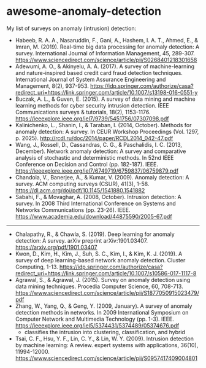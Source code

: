 # awesome-anomaly-detection

My list of surveys on anomaly (intrusion) detection:

* Habeeb, R. A. A., Nasaruddin, F., Gani, A., Hashem, I. A. T., Ahmed, E., & Imran, M. (2019). Real-time big data processing for anomaly detection: A survey. International Journal of Information Management, 45, 289-307. https://www.sciencedirect.com/science/article/pii/S0268401218301658
* Adewumi, A. O., & Akinyelu, A. A. (2017). A survey of machine-learning and nature-inspired based credit card fraud detection techniques. International Journal of System Assurance Engineering and Management, 8(2), 937-953. https://idp.springer.com/authorize/casa?redirect_uri=https://link.springer.com/article/10.1007/s13198-016-0551-y
* Buczak, A. L., & Guven, E. (2015). A survey of data mining and machine learning methods for cyber security intrusion detection. IEEE Communications surveys & tutorials, 18(2), 1153-1176. https://ieeexplore.ieee.org/iel7/9739/5451756/07307098.pdf
* Kalinichenko, L., Shanin, I., & Taraban, I. (2014, October). Methods for anomaly detection: A survey. In CEUR Workshop Proceedings (Vol. 1297, p. 2025). http://rcdl.ru/doc/2014/paper/RCDL2014_042-47.pdf
* Wang, J., Rossell, D., Cassandras, C. G., & Paschalidis, I. C. (2013, December). Network anomaly detection: A survey and comparative analysis of stochastic and deterministic methods. In 52nd IEEE Conference on Decision and Control (pp. 182-187). IEEE. https://ieeexplore.ieee.org/iel7/6749719/6759837/06759879.pdf
* Chandola, V., Banerjee, A., & Kumar, V. (2009). Anomaly detection: A survey. ACM computing surveys (CSUR), 41(3), 1-58. https://dl.acm.org/doi/pdf/10.1145/1541880.1541882
* Sabahi, F., & Movaghar, A. (2008, October). Intrusion detection: A survey. In 2008 Third International Conference on Systems and Networks Communications (pp. 23-26). IEEE. https://www.academia.edu/download/44875590/2005-67.pdf

---

* Chalapathy, R., & Chawla, S. (2019). Deep learning for anomaly detection: A survey. arXiv preprint arXiv:1901.03407. https://arxiv.org/pdf/1901.03407
* Kwon, D., Kim, H., Kim, J., Suh, S. C., Kim, I., & Kim, K. J. (2019). A survey of deep learning-based network anomaly detection. Cluster Computing, 1-13. https://idp.springer.com/authorize/casa?redirect_uri=https://link.springer.com/article/10.1007/s10586-017-1117-8
* Agrawal, S., & Agrawal, J. (2015). Survey on anomaly detection using data mining techniques. Procedia Computer Science, 60, 708-713. https://www.sciencedirect.com/science/article/pii/S1877050915023479/pdf
* Zhang, W., Yang, Q., & Geng, Y. (2009, January). A survey of anomaly detection methods in networks. In 2009 International Symposium on Computer Network and Multimedia Technology (pp. 1-3). IEEE. https://ieeexplore.ieee.org/iel5/5374431/5374489/05374676.pdf
    - classifies the intrusion into clustering, classification, and hybrid
* Tsai, C. F., Hsu, Y. F., Lin, C. Y., & Lin, W. Y. (2009). Intrusion detection by machine learning: A review. expert systems with applications, 36(10), 11994-12000. https://www.sciencedirect.com/science/article/pii/S0957417409004801

